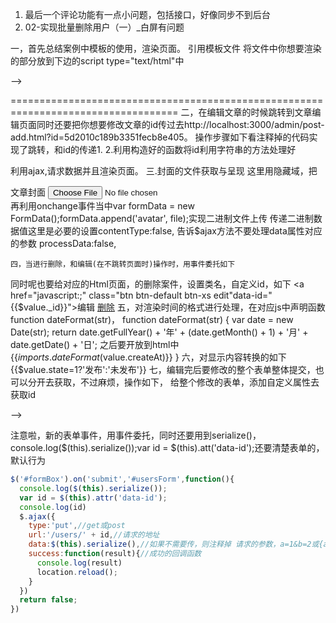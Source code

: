 1. 最后一个评论功能有一点小问题，包括接口，好像同步不到后台
2. 02-实现批量删除用户（一）_白屏有问题


一，首先总结案例中模板的使用，渲染页面。
引用模板文件 <script src="../assets/vendors/art-template/template-web.js"></script>
将文件中你想要渲染的部分放到下边的script type="text/html"中<tbody id="usersBox">
                                                        </tbody>
<!-- 将文件放到这个容器中  <!-- <script type="text/html" id="userstpl">
   {{each data}}
   <tr>
      <td class="text-center"><input type="checkbox" class="status" data-id="{{$value._id}}"></td>
      {{if $value.avatar == null}}
      <td class="text-center"><img class="avatar" src="../assets/img/default.png"></td>
      {{else}}
      <td class="text-center"><img class="avatar" src="{{$value.avatar}}"></td>
      {{/if}}
      <td>{{$value.email}}</td>
      <td>{{$value.nickName}}</td>
      <td>{{$value.status == 0?'未激活':'激活'}}</td>
      <td>{{$value.role == 'admin'?'超管':'普通用户'}}</td>
      <td class="text-center">
        <a href="javascript:;" class="btn btn-default btn-xs edit"data-id="{{$value._id}}">编辑</a>
        <a href="javascript:;" class="btn btn-danger btn-xs delete" data-id="{{$value._id}}">删除</a>
      </td>
    </tr>
   {{/each}}
  </script> --> -->
  <!-- 利用ajax请求数据$.ajax({
  type:'get',//get或post
  url:'/users',//请求的地址
  data:{},//如果不需要传，则注释掉 请求的参数，a=1&b=2或{a:1,b:2}或者jq中的serialize方法，或者formData收集
  success:function(result){//成功的回调函数
    console.log(result)
   var html = template('userstpl',{data:result});
   $('#usersBox').html(html)
  }
}) -->
===================================================================================
二，在编辑文章的时候跳转到文章编辑页面同时还要把你想要修改文章的id传过去http://localhost:3000/admin/post-add.html?id=5d2010c189b3351fecb8e405。
操作步骤如下看注释掉的代码实现了跳转，和id的传递1.<script type="text/html" id="wordContens">
    {{each records}}
    <tr>
      <td>{{$value.title}}</td>
      <td>{{$value.author.nickName}}</td>
      <td>{{$value.category.title}}</td>
      <td class="text-center">{{$imports.dateFormat($value.createAt)}}</td>
      <td class="text-center">{{$value.state=1?'发布':'未发布'}}</td>
      <td class="text-center">
        <!-- <a href="post-add.html?id={{$value._id}}" class="btn btn-default btn-xs edit" data-id="{{$value._id}}">编辑</a> -->
        <a href="javascript:;" class="btn btn-danger btn-xs delete" data-id="{{$value._id}}" >删除</a>
      </td>
    </tr>
    {{/each}}
  </script>
  2.利用构造好的函数将id利用字符串的方法处理好
   <!-- function getUrl(name){
   var paramsAry = location.search.substr(1).split('&');
    for (var i=0; i<paramsAry.length; i++){
    var tmp = paramsAry[i].split('=');
    if(tmp[0]==name){
    return tmp[1];
    }
     }
    return -1
     } -->
  利用ajax,请求数据并且渲染页面。
  三.封面的文件获取与呈现
  这里用隐藏域，把 <input type="hidden" id="hiddenImg" name="thumbnail">
            <div class="form-group">
              <label for="feature">文章封面</label>
              <!-- show when image chose -->
              <img class="help-block thumbnail" style="display: none">
              <input  id="feature" class="form-control" type="file">
              <input type="hidden" id="hiddenImg" name="thumbnail">
            </div>
  再利用onchange事件当中var formData = new FormData();formData.append('avatar', file);实现二进制文件上传 传递二进制数据值这里是必要的设置contentType:false, 告诉$ajax方法不要处理data属性对应的参数
  processData:false,
  <!-- $('#feature').on('change',function(){
  // 获取到管理员选择到的文件
  var file = this.files[0] 
  // 创建二formdata对象，实现二进制文件上传
  var formData = new FormData();
  formData.append('avatar', file);
  $.ajax({
    type:'post',//get或post
    url:'/upload',//请求的地址
    data:formData,//如果不需要传，则注释掉 请求的参数，a=1&b=2或{a:1,b:2}或者jq中的serialize方法，或者formData收集
    // 告诉$ajax方法不要设置参数类型
    传递二进制数据值这里是必要的设置
    contentType:false,
    // 告诉$ajax方法不要处理data属性对应的参数
    processData:false,
    success:function(result){//成功的回调函数
      console.log(result);
      这两句通过控制台打印可观察到，所以如下设置
      $('.thumbnail').attr('src',result[0].avatar).show();
      $('#hiddenImg').val(result[0].avatar)
    }
     })
      }) -->
    四，当进行删除，和编辑(在不跳转页面时)操作时，用事件委托如下
  <!-- $('#usersBox').on('click','.delete',function(){
    var id = $(this).attr('data-id');
    console.log(id);
  $.ajax({
    type:'delete',//get或post
    url:'/users/' + id,//请求的地址
    data:{},//如果不需要传，则注释掉 请求的参数，a=1&b=2或{a:1,b:2}或者jq中的serialize方法，或者formData收集
    dataType:'json',
    success:function(result){//成功的回调函数
      location.reload();
      重新加载页面
    }
  })
}) -->
同时呢也要给对应的Html页面，的删除案件，设置类名，自定义id，如下
    <a href="javascript:;" class="btn btn-default btn-xs edit"data-id="{{$value._id}}">编辑</a>
    <a href="javascript:;" class="btn btn-danger btn-xs delete" data-id="{{$value._id}}">删除</a>
    五，对渲染时间的格式进行处理，在对应js中声明函数function dateFormat(str)，
    function dateFormat(str) {
    var date = new Date(str);
    return date.getFullYear() + '年' + (date.getMonth() + 1) + '月' + date.getDate() + '日';
    之后要开放到html中 <td class="text-center">{{$imports.dateFormat($value.createAt)}}</td>
}
   六，对显示内容转换的如下<td class="text-center">{{$value.state=1?'发布':'未发布'}}</td>
   七，编辑完后要修改的整个表单整体提交，也可以分开去获取，不过麻烦，操作如下，
   给整个修改的表单，添加自定义属性去获取id
<!-- <script type="text/html" id="modifyFormTpl">
        <form id="usersForm" data-id="{{_id}}">
        <h2>修改用户</h2>
        <div class="form-group">
          <label>头像</label>
          <div class="form-group">
            <label class="form-image">
            对上传的文件判断，如果没有，就用默认的，有的话，就用有的
              <input id="avatar" type="file">
              {{if avatar}}
              <img src="{{avatar}}" id="preview">
              {{else}}
              <img src="../assets/img/default.png" id="preview">
              {{/if}}
              <input type="hidden" name="avatar" id="hiddenAvatar" value="{{avatar}}">
            </label>
          </div>
        </div>
        <div class="form-group">
          <label>邮箱</label>
          <input value="{{email}}" name="email" class="form-control" type="email" placeholder="请输入邮箱">
        </div>
        <div class="form-group">
          <label>昵称</label>
          <input value="{{nickName}}" name="nickName" class="form-control" type="text" placeholder="请输入昵称">
        </div>
        <div class="form-group">
          <div class="radio-inline">
            <label><input {{status==0?'checked':''}} type="radio" name="status" value="0" >未激活</label>
          </div>
          <div class="radio-inline">
            <label><input {{status==1?'checked':''}} type="radio" name="status" value="1">激活</label>
          </div>
        </div>
        <div class="form-group">
          <div class="radio-inline">
            <label><input {{role=='admin'?'checked':''}} type="radio"  name="role" value="admin">超级管理员</label>
          </div>
          <div class="radio-inline">
            <label><input {{role=='normal'?'checked':''}} type="radio"  name="role" value="normal">普通用户</label>
          </div>
        </div>
        <div class="form-group">
          <button class="btn btn-primary" type="submit">修改</button>
        </div>
      </form>
  <!-- </script> --> -->
  注意啦，新的表单事件，用事件委托，同时还要用到serialize()， console.log($(this).serialize());var id = $(this).att('data-id');还要清楚表单的，默认行为
  
```js
$('#formBox').on('submit','#usersForm',function(){
  console.log($(this).serialize());
  var id = $(this).attr('data-id');
  console.log(id)
  $.ajax({
    type:'put',//get或post
    url:'/users/' + id,//请求的地址
    data:$(this).serialize(),//如果不需要传，则注释掉 请求的参数，a=1&b=2或{a:1,b:2}或者jq中的serialize方法，或者formData收集
    success:function(result){//成功的回调函数
      console.log(result)
      location.reload();
    }
  })
  return false;
})
```